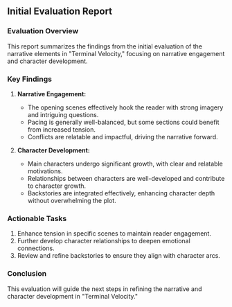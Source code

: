 ## Initial Evaluation Report

### Evaluation Overview
This report summarizes the findings from the initial evaluation of the narrative elements in "Terminal Velocity," focusing on narrative engagement and character development.

### Key Findings
1. **Narrative Engagement:**
   - The opening scenes effectively hook the reader with strong imagery and intriguing questions.
   - Pacing is generally well-balanced, but some sections could benefit from increased tension.
   - Conflicts are relatable and impactful, driving the narrative forward.

2. **Character Development:**
   - Main characters undergo significant growth, with clear and relatable motivations.
   - Relationships between characters are well-developed and contribute to character growth.
   - Backstories are integrated effectively, enhancing character depth without overwhelming the plot.

### Actionable Tasks
1. Enhance tension in specific scenes to maintain reader engagement.
2. Further develop character relationships to deepen emotional connections.
3. Review and refine backstories to ensure they align with character arcs.

### Conclusion
This evaluation will guide the next steps in refining the narrative and character development in "Terminal Velocity."
